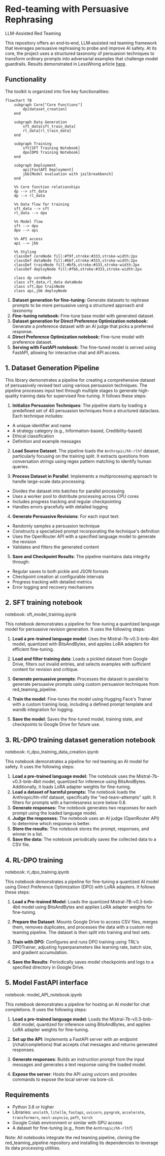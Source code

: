 # Red-teaming with Persuasive Rephrasing
LLM-Assisted Red Teaming

This repository offers an end‐to‐end, LLM‐assisted red teaming framework that leverages persuasive rephrasing to probe and improve AI safety. At its core, the project uses a structured taxonomy of persuasion techniques to transform ordinary prompts into adversarial examples that challenge model guardrails. Results demonstrated in LessWrong article [here](https://www.lesswrong.com/posts/NNanHJrMDmHk7sYM7/can-persuasion-break-ai-safety-exploring-the-interplay).


## Functionality
The toolkit is organized into five key functionalities:
```mermaid
flowchart TB
    subgraph Core["Core Functions"]
        dp[dataset_creation]
    end

    subgraph Data Generation
        sft_data[sft_train_data]
        rl_data[rl_train_data]
    end

    subgraph Training
        sft[SFT Training Notebook]
        dpo[DPO Training Notebook]
    end

    subgraph Deployment
        api[FastAPI Deployment]
        jbb[Model evaluation with jailbreakbench]
    end

    %% Core function relationships
    dp --> sft_data
    dp --> rl_data

    %% Data flow for training
    sft_data --> sft
    rl_data --> dpo

    %% Model flow
    sft --> dpo
    dpo --> api
    
    %% API access
    api --> jbb

    %% Styling
    classDef coreNode fill:#f9f,stroke:#333,stroke-width:2px
    classDef dataNode fill:#bbf,stroke:#333,stroke-width:2px
    classDef trainNode fill:#bfb,stroke:#333,stroke-width:2px
    classDef deployNode fill:#fbb,stroke:#333,stroke-width:2px

    class dp coreNode
    class sft_data,rl_data dataNode
    class sft,dpo trainNode
    class api,jbb deployNode
```

1. **Dataset generation for fine-tuning:** Generate datasets to rephrase prompts to be more persuasive using a structured approach and taxonomy.
2. **Fine-tuning notebook:** Fine-tune base model with generated dataset.
3. **Dataset generation for Direct Preference Optimization notebook:** Generate a preference dataset with an AI judge that picks a preferred response.
4. **Direct Preference Optimization notebook:** Fine-tune model with preference dataset.
5. **Serving with FastAPI notebook:** The fine-tuned model is served using FastAPI, allowing for interactive chat and API access.


## 1. Dataset Generation Pipeline
This library demonstrates a pipeline for creating a comprehensive dataset of persuasively revised text using various persuasion techniques. The pipeline processes input text through multiple stages to generate high-quality training data for supervised fine-tuning. It follows these steps:

1. **Initialize Persuasion Techniques**: The pipeline starts by loading a predefined set of 40 persuasion techniques from a structured dataclass. Each technique includes:

- A unique identifier and name
- A strategy category (e.g., Information-based, Credibility-based)
- Ethical classification
- Definition and example messages


2. **Load Source Dataset**: The pipeline loads the `Anthropic/hh-rlhf` dataset, particularly focusing on the training split. It extracts questions from conversation strings using regex pattern matching to identify human queries.

3. **Process Dataset in Parallel**: Implements a multiprocessing approach to handle large-scale data processing:

- Divides the dataset into batches for parallel processing
- Uses a worker pool to distribute processing across CPU cores
- Includes progress tracking and regular checkpointing
- Handles errors gracefully with detailed logging


4. **Generate Persuasive Revisions**: For each input text:

- Randomly samples a persuasion technique
- Constructs a specialized prompt incorporating the technique's definition
- Uses the OpenRouter API with a specified language model to generate the revision
- Validates and filters the generated content


5. **Save and Checkpoint Results**: The pipeline maintains data integrity through:

- Regular saves to both pickle and JSON formats
- Checkpoint creation at configurable intervals
- Progress tracking with detailed metrics
- Error logging and recovery mechanisms

## 2. SFT training notebook
notebook: sft_model_training.ipynb

This notebook demonstrates a pipeline for fine-tuning a quantized language model for persuasive revision generation. It uses the following steps:

1. **Load a pre-trained language model**:
Uses the Mistral-7b-v0.3-bnb-4bit model, quantized with BitsAndBytes, and applies LoRA adapters for efficient fine-tuning.

2. **Load and filter training data**:
Loads a pickled dataset from Google Drive, filters out invalid entries, and selects examples with sufficient content for revision and critique.

3. **Generate persuasive prompts**:
Processes the dataset in parallel to generate persuasive prompts using custom persuasion techniques from red_teaming_pipeline.

4. **Train the model**:
Fine-tunes the model using Hugging Face's Trainer with a custom training loop, including a defined prompt template and wandb integration for logging.

5. **Save the model**:
Saves the fine-tuned model, training state, and checkpoints to Google Drive for future use.


## 3. RL-DPO training dataset generation notebook
notebook: rl_dpo_training_data_creation.ipynb

This notebook demonstrates a pipeline for red teaming an AI model for safety. It uses the following steps:

1. **Load a pre-trained language model:** The notebook uses the Mistral-7b-v0.3-bnb-4bit model, quantized for inference using BitsAndBytes. Additionally, it loads LoRA adapter weights for fine-tuning.
2. **Load a dataset of harmful prompts:** The notebook loads the Anthropic/hh-rlhf dataset, specifically the "red-team-attempts" split. It filters for prompts with a harmlessness score below 0.8.
3. **Generate responses:** The notebook generates two responses for each prompt using the loaded language model.
4. **Judge the responses:** The notebook uses an AI judge (OpenRouter API) to determine which response is better.
5. **Store the results:** The notebook stores the prompt, responses, and winner in a list.
6. **Save the data:** The notebook periodically saves the collected data to a CSV file.

## 4. RL-DPO training
notebook: rl_dpo_training.ipynb

This notebook demonstrates a pipeline for fine-tuning a quantized AI model using Direct Preference Optimization (DPO) with LoRA adapters. It follows these steps:

1. **Load a Pre-trained Model**:
Loads the quantized Mistral-7B-v0.3-bnb-4bit model using BitsAndBytes and applies LoRA adapter weights for fine-tuning.

2. **Prepare the Dataset**:
Mounts Google Drive to access CSV files, merges them, removes duplicates, and processes the data with a custom red teaming pipeline. The dataset is then split into training and test sets.

3. **Train with DPO**:
Configures and runs DPO training using TRL's DPOTrainer, adjusting hyperparameters like learning rate, batch size, and gradient accumulation.

4. **Save the Results**:
Periodically saves model checkpoints and logs to a specified directory in Google Drive.



## 5. Model FastAPI interface
notebook: model_API_notebook.ipynb

This notebook demonstrates a pipeline for hosting an AI model for chat completions. It uses the following steps:

1. **Load a pre-trained language model**:
Loads the Mistral-7b-v0.3-bnb-4bit model, quantized for inference using BitsAndBytes, and applies LoRA adapter weights for fine-tuning.

2. **Set up the API**:
Implements a FastAPI server with an endpoint (/chat/completions) that accepts chat messages and returns generated responses.

3. **Generate responses**:
Builds an instruction prompt from the input messages and generates a text response using the loaded model.

4. **Expose the server**:
Hosts the API using uvicorn and provides commands to expose the local server via bore-cli.

## Requirements

- Python 3.8 or higher
- Libraries: `unsloth`, `litellm`, `fastapi`, `uvicorn`, `pyngrok`, `accelerate`, `transformers`, `nest-asyncio`, `peft`, `torch`
- Google Colab environment or similar with GPU access
- A dataset for fine-tuning (e.g., from the `Anthropic/hh-rlhf`)

Note: All notebooks integrate the red teaming pipeline, cloning the red_teaming_pipeline repository and installing its dependencies to leverage its data processing utilities.

